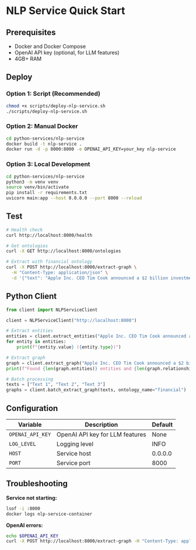 # NLP Service Quick Start

## Prerequisites

- Docker and Docker Compose
- OpenAI API key (optional, for LLM features)
- 4GB+ RAM

## Deploy

### Option 1: Script (Recommended)

```bash
chmod +x scripts/deploy-nlp-service.sh
./scripts/deploy-nlp-service.sh
```

### Option 2: Manual Docker

```bash
cd python-services/nlp-service
docker build -t nlp-service .
docker run -d -p 8000:8000 -e OPENAI_API_KEY=your_key nlp-service
```

### Option 3: Local Development

```bash
cd python-services/nlp-service
python3 -m venv venv
source venv/bin/activate
pip install -r requirements.txt
uvicorn main:app --host 0.0.0.0 --port 8000 --reload
```

## Test

```bash
# Health check
curl http://localhost:8000/health

# Get ontologies
curl -X GET http://localhost:8000/ontologies

# Extract with financial ontology
curl -X POST http://localhost:8000/extract-graph \
  -H "Content-Type: application/json" \
  -d '{"text": "Apple Inc. CEO Tim Cook announced a $2 billion investment.", "ontology_name": "financial"}'
```

## Python Client

```python
from client import NLPServiceClient

client = NLPServiceClient("http://localhost:8000")

# Extract entities
entities = client.extract_entities("Apple Inc. CEO Tim Cook announced a $2 billion investment.", ontology_name="financial")
for entity in entities:
    print(f"{entity.value} ({entity.type})")

# Extract graph
graph = client.extract_graph("Apple Inc. CEO Tim Cook announced a $2 billion investment.", ontology_name="financial")
print(f"Found {len(graph.entities)} entities and {len(graph.relationships)} relationships")

# Batch processing
texts = ["Text 1", "Text 2", "Text 3"]
graphs = client.batch_extract_graph(texts, ontology_name="financial")
```

## Configuration

| Variable | Description | Default |
|----------|-------------|---------|
| `OPENAI_API_KEY` | OpenAI API key for LLM features | None |
| `LOG_LEVEL` | Logging level | INFO |
| `HOST` | Service host | 0.0.0.0 |
| `PORT` | Service port | 8000 |

## Troubleshooting

**Service not starting:**
```bash
lsof -i :8000
docker logs nlp-service-container
```

**OpenAI errors:**
```bash
echo $OPENAI_API_KEY
curl -X POST http://localhost:8000/extract-graph -H "Content-Type: application/json" -d '{"text": "test", "ontology_name": "default"}'
``` 